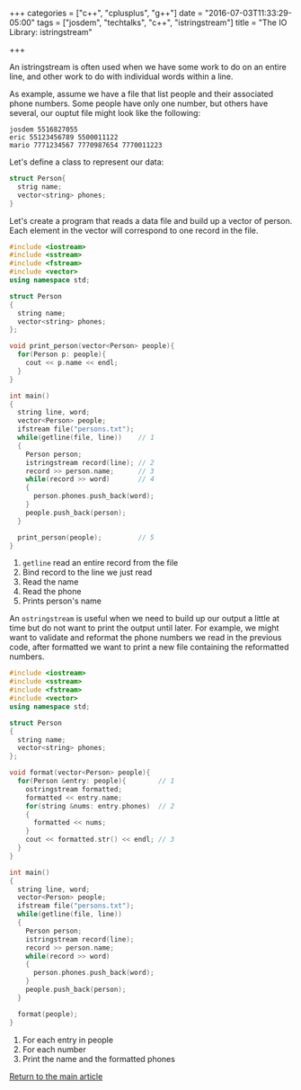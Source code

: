 +++
categories = ["c++", "cplusplus", "g++"]
date = "2016-07-03T11:33:29-05:00"
tags = ["josdem", "techtalks", "c++", "istringstream"]
title = "The IO Library: istringstream"

+++

An istringstream is often used when we have some work to do on an entire line, and other work to do with individual words within a line.

As example, assume we have a file that list people and their associated phone numbers. Some people have only one number, but others have several, our ouptut file might look like the following:

```
josdem 5516827055
eric 55123456789 5500011122
mario 7771234567 7770987654 7770011223
```

Let's define a class to represent our data:

```c++
struct Person{
  strig name;
  vector<string> phones;
}
```

Let's create a program that reads a data file and build up a vector of person. Each element in the vector will correspond to one record in the file.

```c++
#include <iostream>
#include <sstream>
#include <fstream>
#include <vector>
using namespace std;

struct Person
{
  string name;
  vector<string> phones;
};

void print_person(vector<Person> people){
  for(Person p: people){
    cout << p.name << endl;
  }
}

int main()
{
  string line, word;
  vector<Person> people;
  ifstream file("persons.txt");
  while(getline(file, line))    // 1
  {
    Person person;
    istringstream record(line); // 2
    record >> person.name;      // 3
    while(record >> word)       // 4
    {
      person.phones.push_back(word);
    }
    people.push_back(person);
  }

  print_person(people);         // 5
}
```
1. `getline` read an entire record from the file
2. Bind record to the line we just read
3. Read the name
4. Read the phone
5. Prints person's name

An `ostringstream` is useful when we need to build up our output a little at  time but do not want to print the output until later. For example, we might want to validate and reformat the phone numbers we read in the previous code, after formatted we want to print a new file containing the reformatted numbers.

```c++
#include <iostream>
#include <sstream>
#include <fstream>
#include <vector>
using namespace std;

struct Person
{
  string name;
  vector<string> phones;
};

void format(vector<Person> people){
  for(Person &entry: people){        // 1
    ostringstream formatted;
    formatted << entry.name;
    for(string &nums: entry.phones)  // 2
    {
      formatted << nums;
    }
    cout << formatted.str() << endl; // 3
  }
}

int main()
{
  string line, word;
  vector<Person> people;
  ifstream file("persons.txt");
  while(getline(file, line))
  {
    Person person;
    istringstream record(line);
    record >> person.name;
    while(record >> word)
    {
      person.phones.push_back(word);
    }
    people.push_back(person);
  }

  format(people);
}
```

1. For each entry in people
2. For each number
3. Print the name and the formatted phones

[Return to the main article](/techtalk/c++)
